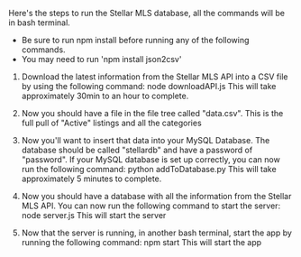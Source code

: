 Here's the steps to run the Stellar MLS database, all the commands will be in bash terminal.
* Be sure to run npm install before running any of the following commands.
* You may need to run 'npm install json2csv'

1. Download the latest information from the Stellar MLS API into a CSV file by using the following command:
   node downloadAPI.js
   This will take approximately 30min to an hour to complete.

2. Now you should have a file in the file tree called "data.csv". This is the full pull of "Active" listings and all the categories

3. Now you'll want to insert that data into your MySQL Database. The database should be called "stellardb" and have a password of "password". If your MySQL database is set up correctly, you can now run the following command:
    python addToDatabase.py
    This will take approximately 5 minutes to complete.

4. Now you should have a database with all the information from the Stellar MLS API. You can now run the following command to start the server:
    node server.js
    This will start the server

5. Now that the server is running, in another bash terminal, start the app by running the following command:
    npm start
    This will start the app
